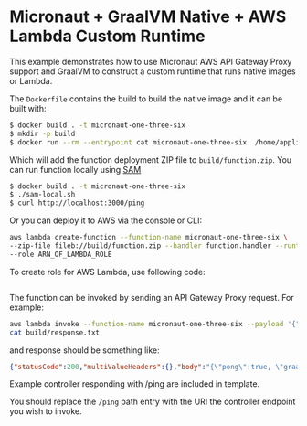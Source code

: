 # Micronaut + GraalVM Native + AWS Lambda Custom Runtime 

This example demonstrates how to use Micronaut AWS API Gateway Proxy support and GraalVM to construct a custom runtime that runs native images or Lambda.

The `Dockerfile` contains the build to build the native image and it can be built with:

```bash
$ docker build . -t micronaut-one-three-six
$ mkdir -p build
$ docker run --rm --entrypoint cat micronaut-one-three-six  /home/application/function.zip > build/function.zip
```

Which will add the function deployment ZIP file to `build/function.zip`. You can run function locally using [SAM](https://github.com/awslabs/aws-sam-cli/)

```bash
$ docker build . -t micronaut-one-three-six
$ ./sam-local.sh
$ curl http://localhost:3000/ping
```

Or you can deploy it to AWS via the console or CLI:

```bash
aws lambda create-function --function-name micronaut-one-three-six \
--zip-file fileb://build/function.zip --handler function.handler --runtime provided \
--role ARN_OF_LAMBDA_ROLE
```

To create role for AWS Lambda, use following code:
```bash
```

The function can be invoked by sending an API Gateway Proxy request. For example:

```bash
aws lambda invoke --function-name micronaut-one-three-six --payload '{"resource": "/{proxy+}", "path": "/ping", "httpMethod": "GET"}' build/response.txt
cat build/response.txt
```

and response should be something like:

```json
{"statusCode":200,"multiValueHeaders":{},"body":"{\"pong\":true, \"graal\": true}","isBase64Encoded":false}
```

Example controller responding with /ping are included in template.

You should replace the `/ping` path entry with the URI the controller endpoint you wish to invoke.
